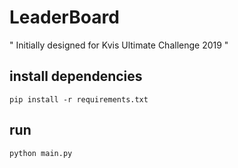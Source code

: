 # LeaderBoard
" Initially designed for Kvis Ultimate Challenge 2019 "

## install dependencies
``` pip install -r requirements.txt ```

## run
``` python main.py ```
